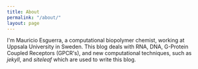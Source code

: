 ```yaml
---
title: About
permalink: "/about/"
layout: page
---
```


I'm Mauricio Esguerra, a computational biopolymer chemist, working at Uppsala University in Sweden. This blog deals with RNA, DNA, G-Protein Coupled Receptors (GPCR's), and new computational techniques, such as *jekyll*, and *siteleaf* which are used to write this blog.
